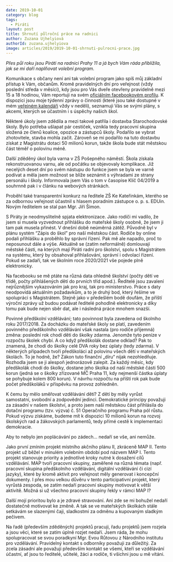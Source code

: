 ```yaml
---
date: 2019-10-01
category: blog
tags: 
  - Piráti
layout: post
title: Shrnutí půlroční práce na radnici
author: Zuzana Ujhelyiová
authorId: zuzana.ujhelyiova
image: articles/2019/2019-10-01-shrnuti-pulrocni-prace.jpg
---
```


*Přes půl roku jsou Piráti na radnici Prahy 11 a já bych Vám ráda přiblížila, jak se mi daří naplňovat volební program.*

 
Komunikace s občany není ani tak volební program jako spíš můj základní přístup k Vám, občanům. Kromě pravidelných dní pro veřejnost (vždy poslední středa v měsíci), kdy jsou pro Vás dveře otevřeny pravidelně mezi 15 a 18 hodinou, Vám reportuji na svém [oficiálním facebookovém profilu](https://www.facebook.com/ujhelyiovazuzana/). K dispozici jsou moje týdenní zprávy o činnosti (které jsou také dostupné v mém [veřejném kalendáři](https://calendar.google.com/calendar/embed?src=80pl8p1mv39g3gljau4l4qfu9o%40group.calendar.google.com&ctz=Europe%2FPrague&fbclid=IwAR0kpmmVf5tyYO3f4mPP-_FZzjHOqFRL3jUkIzE9EgacykuyGnoDOYevnYo) vždy v neděli), seznamuji Vás se svými plány, s akcemi, kterých se účastním i s úspěchy našich škol.
 

Některé úkoly jsem zdědila a mezi takové patřila i dostavba Starochodovské školy. Bylo potřeba ušlapat pár cestiček, vznikla tedy pracovní skupina složená ze členů koalice, opozice a zástupců školy. Podařilo se vybrat zhotovitele, stavba mohla začít. Zároveň se mi podařilo na tuto dostavbu získat z Magistrátu dotaci 50 milionů korun, takže škola bude stát městskou část téměř o polovinu méně.

 
Další zděděný úkol byla varna v ZŠ Pošepného náměstí. Škola získala rekonstruovanou varnu, ale od počátku se objevovaly komplikace. Již necelých deset dní po svém nástupu do funkce jsem se byla ve varně podívat a měla jsem možnost se blíže seznámit s výhradami ze strany personálu i školy. Informovala jsem Vás o tom v časopise Klíč 04/2019 a souhrnně pak i v článku na webových stránkách.
 

Proběhl také transparentní konkurz na ředitele ZŠ Ke Kateřinkám, kterého se za odbornou veřejnost účastnil s hlasem poradním zástupce o. p. s. EDUin. Novým ředitelem se stal pan Mgr. Jiří Šimon.
 

S Piráty je neodmyslitelně spjata elektronizace. Jako rodiči mi vadilo, že jsem si musela vyzvednout přihlášku do mateřské školy osobně, že jsem ji tam pak musela přinést. V dnešní době neúměrná zátěž. Původně byl v plánu systém “Zápis do škol” pro naší městskou část. Rodiče by online podali přihlášku a proběhlo by správní řízení. Pak mě ale napadlo, proč to neposunout dále a výše. Aktuálně se (zatím neformálně) domlouvají městské části, na kterých mají Piráti radní pro školství, spolu s Magistrátem na systému, který by obsahoval přihlašování, správní i odvolací řízení. Pokud se zadaří, tak ve školním roce 2020/2021 vše pojede plně elektronicky.
 

Na facebooku se mě ptáte na různá data ohledně školství (počty dětí ve třídě, počty přihlášených dětí do prvních tříd apod.). Ředitelé jsou zavalení nejrůznějším vykazováním jak pro kraj, tak pro ministerstvo. Práce s daty neodpovídá aktuálním požadavkům, a to je druhý bod, který řešíme ve spolupráci s Magistrátem. Stejně jako v předešlém bodě doufám, že příští výroční zprávy už budou podávat ředitelé pohodlně elektronicky a díky tomu pak bude nejen sběr dat, ale i následná práce mnohem snazší.
 

Povinné předškolní vzdělávání; tato povinnost byla zavedena od školního roku 2017/2018. Za docházku do mateřské školy se platí, zavedením povinného předškolního vzdělávání však nastala (pro rodiče příjemná) změna: poslední rok chodí děti do školky zdarma. Jenomže tyto peníze v rozpočtu školek chybí. A co když předškolák dostane odklad? Pak to znamená, že chodí do školky celé DVA roky bez úplaty (tedy zdarma). V některých případech tvoří předškoláci až polovinu všech dětí v mateřských školách. To je hodně, že? Zákon tuto finanční „díru“ nijak nezohledňuje. Rozhodla jsem se ji alespoň jednorázově zalepit. Za každý měsíc, kdy předškolák chodí do školky, dostane jeho školka od naší městské části 500 korun (jedná se o školky zřizované MČ Praha 11, kdy nejmenší částka úplaty se pohybuje kolem 800 korun). V návrhu rozpočtu na příští rok pak bude počet předškoláků v příspěvku na provoz zohledněn.
 

K čemu by mělo směřovat vzdělávání dětí? Z dětí by měly vyrůst samostatní, svobodní a zodpovědní jedinci. Demokratické principy považuji za zásadní v našem školství, a proto jsem naší městskou část přihlásila do dotační programu (tzv. výzva) č. 51 Operačního programu Praha pól růstu. Pokud výzvu získáme, budeme mít k dispozici 10 milionů korun na rozvoj školských rad a žákovských parlamentů, tedy přímé cestě k implementaci demokracie.
 

Aby to nebylo jen poplácávání po zádech… nedaří se vše, ani nemůže.


Jako první zmíním projekt místního akčního plánu II, zkráceně MAP II. Tento projekt už běžel v minulém volebním období pod názvem MAP I. Tento projekt stanovuje priority a jednotlivé kroky nutné k dosažení cílů vzdělávání. MAP tvoří pracovní skupiny, zaměřené na různá témata (např. pracovní skupina předškolního vzdělávání, digitální vzdělávání či cizí jazyky), které by kromě aktivit pro veřejnost měly generovat i koncepční dokumenty.
I přes mou velkou důvěru v tento participativní projekt, který vyrůstá zespoda, se zatím nedaří pracovní skupiny motivovat k větší aktivitě. Možná si už všechno pracovní skupiny řekly v rámci MAP I?
 

Další mojí prioritou bylo a je zdravé stravování. Ani zde se mi bohužel nedaří dostatečně motivovat ke změně. A tak se ve mateřských školkách stále setkávám se slazenými čaji, sladkostmi za odměnu a kupovaným sladkým pečivem.
 

Na řadě (především zděděných) projektů pracuji, řadu projektů jsem rozjela a jsou věci, které se zatím úplně rozjet nedaří. Jsem ráda, že mohu spolupracovat se svou poradkyní Mgr. Evou Růtovou z Národního institutu pro vzdělávání. Pravidelný kontakt s odborníky považuji za důležitý. Za zcela zásadní ale považuji především kontakt se všemi, kteří se vzdělávání účastní, ať jsou to ředitelé, učitelé, žáci a rodiče, ti všichni jsou u mě vítáni.
